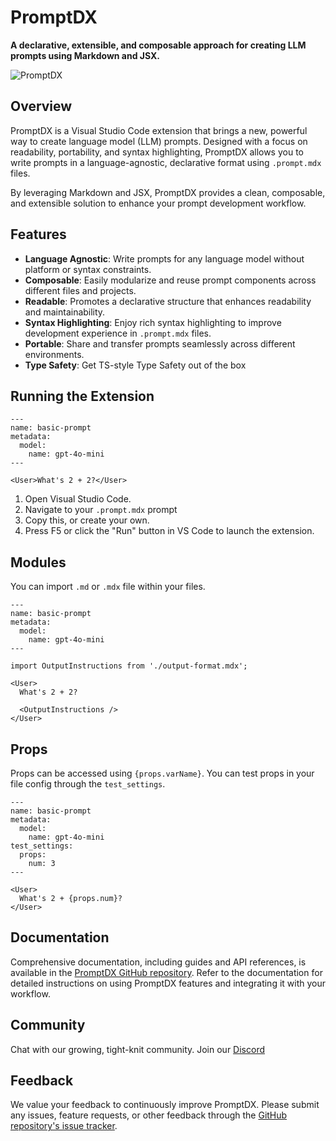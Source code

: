 # PromptDX

**A declarative, extensible, and composable approach for creating LLM prompts using Markdown and JSX.**

![PromptDX](https://lpgvdjzmcrynxnhuzesb.supabase.co/storage/v1/object/sign/avatar/promptdx.png?token=eyJhbGciOiJIUzI1NiIsInR5cCI6IkpXVCJ9.eyJ1cmwiOiJhdmF0YXIvcHJvbXB0ZHgucG5nIiwiaWF0IjoxNzMwMzIyMzQzLCJleHAiOjIwNDU2ODIzNDN9.KC1xQ1AKSxOOMjpdXwGwFN_mr8dljY4c-x_xoePPvWY&t=2024-10-30T21%3A05%3A43.354Z)

## Overview

PromptDX is a Visual Studio Code extension that brings a new, powerful way to create language model (LLM) prompts. Designed with a focus on readability, portability, and syntax highlighting, PromptDX allows you to write prompts in a language-agnostic, declarative format using `.prompt.mdx` files.

By leveraging Markdown and JSX, PromptDX provides a clean, composable, and extensible solution to enhance your prompt development workflow.

## Features

- **Language Agnostic**: Write prompts for any language model without platform or syntax constraints.
- **Composable**: Easily modularize and reuse prompt components across different files and projects.
- **Readable**: Promotes a declarative structure that enhances readability and maintainability.
- **Syntax Highlighting**: Enjoy rich syntax highlighting to improve development experience in `.prompt.mdx` files.
- **Portable**: Share and transfer prompts seamlessly across different environments.
- **Type Safety**: Get TS-style Type Safety out of the box

## Running the Extension

```mdx Basic Prompt
---
name: basic-prompt
metadata:
  model:
    name: gpt-4o-mini
---

<User>What's 2 + 2?</User>
```

1. Open Visual Studio Code.
2. Navigate to your `.prompt.mdx` prompt
3. Copy this, or create your own.
4. Press F5 or click the "Run" button in VS Code to launch the extension.

## Modules

You can import `.md` or `.mdx` file within your files.

```mdx Imports
---
name: basic-prompt
metadata:
  model:
    name: gpt-4o-mini
---

import OutputInstructions from './output-format.mdx';

<User>
  What's 2 + 2?

  <OutputInstructions />
</User>
```

## Props

Props can be accessed using `{props.varName}`. You can test props in your file config through the `test_settings`.

```mdx Props
---
name: basic-prompt
metadata:
  model:
    name: gpt-4o-mini
test_settings:
  props:
    num: 3
---

<User>
  What's 2 + {props.num}?
</User>
```

## Documentation

Comprehensive documentation, including guides and API references, is available in the [PromptDX GitHub repository](https://github.com/puzzlet-ai/promptdx/). Refer to the documentation for detailed instructions on using PromptDX features and integrating it with your workflow.

## Community

Chat with our growing, tight-knit community. Join our [Discord](https://discord.gg/P2NeMDtXar)

## Feedback

We value your feedback to continuously improve PromptDX. Please submit any issues, feature requests, or other feedback through the [GitHub repository's issue tracker](https://github.com/puzzlet-ai/promptdx/issues).